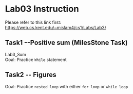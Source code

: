 # Lab03 Instruction
Please refer to this link first:
   https://web.cs.kent.edu/~mislam4/cs1/Labs/Lab3/

## Task1 --Positive sum (MilesStone Task)
   Lab3_Sum\
   Goal: Practice `While` statement
   

## Task2 -- Figures
   Goal: Practice `nested loop` with either `for loop` or `while loop`
   